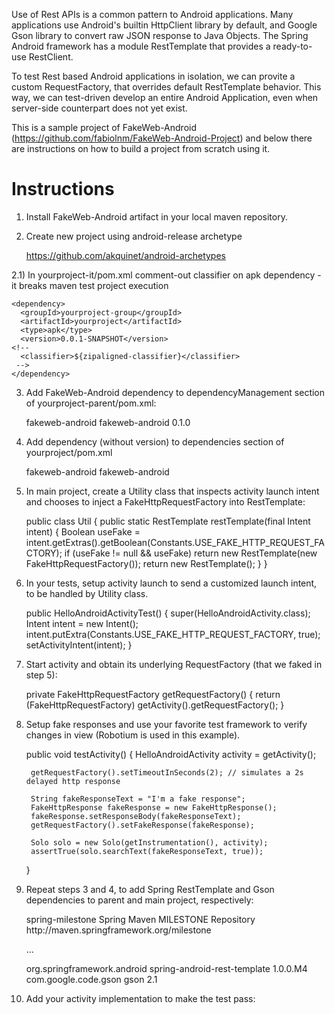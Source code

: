 Use of Rest APIs is a common pattern to Android applications. Many applications use Android's builtin HttpClient library by default, and Google Gson library to convert raw JSON response to Java Objects. The Spring Android framework has a module RestTemplate that provides a ready-to-use RestClient.

To test Rest based Android applications in isolation, we can provite a custom RequestFactory, that overrides default RestTemplate behavior. This way, we can test-driven develop an entire Android Application, even when server-side counterpart does not yet exist.

This is a sample project of FakeWeb-Android (https://github.com/fabiolnm/FakeWeb-Android-Project) and below there are instructions on how to build a project from scratch using it.


# Instructions


1) Install FakeWeb-Android artifact in your local maven repository.


2) Create new project using android-release archetype

	https://github.com/akquinet/android-archetypes


2.1) In yourproject-it/pom.xml comment-out classifier on apk dependency - it breaks maven test project execution

    <dependency>
      <groupId>yourproject-group</groupId>
      <artifactId>yourproject</artifactId>
      <type>apk</type>
      <version>0.0.1-SNAPSHOT</version>
    <!-- 
      <classifier>${zipaligned-classifier}</classifier>
     -->
    </dependency>


3) Add FakeWeb-Android dependency to dependencyManagement section of yourproject-parent/pom.xml:

	<dependency>
       		<groupId>fakeweb-android</groupId>
          	<artifactId>fakeweb-android</artifactId>
            	<version>0.1.0</version>
	</dependency>


4) Add dependency (without version) to dependencies section of yourproject/pom.xml

	<dependency>
		<groupId>fakeweb-android</groupId>
		<artifactId>fakeweb-android</artifactId>
	</dependency>


5) In main project, create a Utility class that inspects activity launch intent and chooses to inject a FakeHttpRequestFactory into RestTemplate:

	public class Util {
		public static RestTemplate restTemplate(final Intent intent) {
			Boolean useFake = intent.getExtras().getBoolean(Constants.USE_FAKE_HTTP_REQUEST_FACTORY);
			if (useFake != null && useFake)
				return new RestTemplate(new FakeHttpRequestFactory());
			return new RestTemplate();
		}
	}


6) In your tests, setup activity launch to send a customized launch intent, to be handled by Utility class.

	public HelloAndroidActivityTest() {
		super(HelloAndroidActivity.class);
		Intent intent = new Intent();
		intent.putExtra(Constants.USE_FAKE_HTTP_REQUEST_FACTORY, true);
		setActivityIntent(intent);
	}


7) Start activity and obtain its underlying RequestFactory (that we faked in step 5):

	private FakeHttpRequestFactory getRequestFactory() {
		return (FakeHttpRequestFactory) getActivity().getRequestFactory();
	}


8) Setup fake responses and use your favorite test framework to verify changes in view (Robotium is used in this example).

	public void testActivity() {
		HelloAndroidActivity activity = getActivity();

		getRequestFactory().setTimeoutInSeconds(2); // simulates a 2s delayed http response

		String fakeResponseText = "I'm a fake response";
		FakeHttpResponse fakeResponse = new FakeHttpResponse();
		fakeResponse.setResponseBody(fakeResponseText);
		getRequestFactory().setFakeResponse(fakeResponse);

		Solo solo = new Solo(getInstrumentation(), activity);
		assertTrue(solo.searchText(fakeResponseText, true));
	}


9) Repeat steps 3 and 4, to add Spring RestTemplate and Gson dependencies to parent and main project, respectively:

	<repositories>
		<repository>
			<id>spring-milestone</id>
			<name>Spring Maven MILESTONE Repository</name>
			<url>http://maven.springframework.org/milestone</url>
		</repository>	
	</repositories>

	...

	<dependency>
		<groupId>org.springframework.android</groupId>
		<artifactId>spring-android-rest-template</artifactId>
		<version>1.0.0.M4</version>
	</dependency> 
	<dependency>
		<groupId>com.google.code.gson</groupId>
		<artifactId>gson</artifactId>
		<version>2.1</version>
	</dependency>


10) Add your activity implementation to make the test pass:
	

